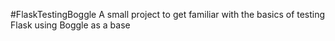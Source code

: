 #FlaskTestingBoggle
A small project to get familiar with the basics of testing Flask using Boggle as a base
